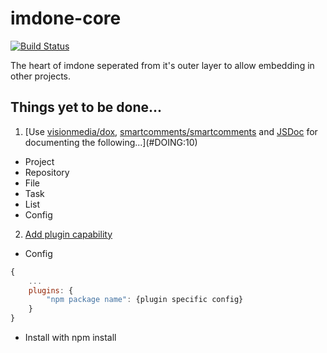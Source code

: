 imdone-core
===========
[![Build Status](https://travis-ci.org/imdone/imdone-core.png?branch=master)](https://travis-ci.org/imdone/imdone-core)

The heart of imdone seperated from it's outer layer to allow embedding in other projects.


Things yet to be done...
----
1. [Use [visionmedia/dox](https://github.com/visionmedia/dox), [smartcomments/smartcomments](https://github.com/smartcomments/smartcomments) and [JSDoc](http://usejsdoc.org) for documenting the following...](#DOING:10)
  - Project
  - Repository
  - File
  - Task
  - List
  - Config

2. [Add plugin capability](#DOING:0)
- Config
```js
{
    ...
    plugins: {
        "npm package name": {plugin specific config}
    }
}
```
- Install with npm install
